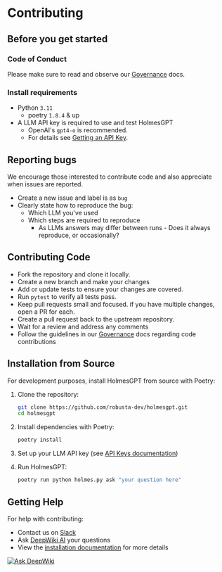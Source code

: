 # Contributing

## Before you get started

### Code of Conduct

Please make sure to read and observe our [Governance](../../GOVERNANCE.md) docs.

### Install requirements
- Python `3.11`
  - poetry `1.8.4` & up
- A LLM API key is required to use and test HolmesGPT
  - OpenAI's `gpt4-o` is recommended.
  - For details see [Getting an API Key](../ai-providers/index.md).

## Reporting bugs

We encourage those interested to contribute code and also appreciate when issues are reported.

- Create a new issue and label is as `bug`
- Clearly state how to reproduce the bug:
  - Which LLM you've used
  - Which steps are required to reproduce
    - As LLMs answers may differ between runs - Does it always reproduce, or occasionally?

## Contributing Code

- Fork the repository and clone it locally.
- Create a new branch and make your changes
- Add or update tests to ensure your changes are covered.
- Run `pytest` to verify all tests pass.
- Keep pull requests small and focused. if you have multiple changes, open a PR for each.
- Create a pull request back to the upstream repository.
- Wait for a review and address any comments
- Follow the guidelines in our [Governance](../../GOVERNANCE.md) docs regarding code contributions

## Installation from Source

For development purposes, install HolmesGPT from source with Poetry:

1. Clone the repository:
   ```bash
   git clone https://github.com/robusta-dev/holmesgpt.git
   cd holmesgpt
   ```

2. Install dependencies with Poetry:
   ```bash
   poetry install
   ```

3. Set up your LLM API key (see [API Keys documentation](../ai-providers/index.md))

4. Run HolmesGPT:
   ```bash
   poetry run python holmes.py ask "your question here"
   ```

## Getting Help

For help with contributing:
- Contact us on [Slack](https://bit.ly/robusta-slack)
- Ask [DeepWiki AI](https://deepwiki.com/robusta-dev/holmesgpt) your questions
- View the [installation documentation](../installation/index.md) for more details

[![Ask DeepWiki](https://deepwiki.com/badge.svg)](https://deepwiki.com/robusta-dev/holmesgpt)
